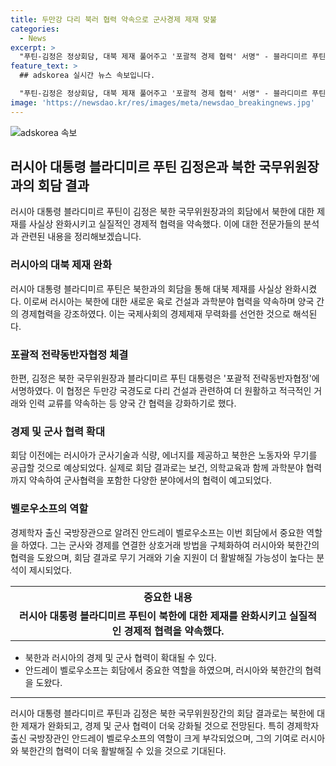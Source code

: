 ```yaml
---
title: 두만강 다리 북러 협력 약속으로 군사경제 제재 맞불
categories:
  - News
excerpt: >
  "푸틴-김정은 정상회담, 대북 제재 풀어주고 '포괄적 경제 협력' 서명" - 블라디미르 푸틴 러시아 대통령과 김정은 북한 국무위원장이 북러 정상회담에서 '포괄적전략동반자협정'에 서명했으며, 이로써 대북 제재를 풀어주고 경제협력의 기초를 마련했다. 이번 협정은 두만강 국경도로 다리 건설과 함께 과학분야 협력을 포함하여 두 나라 간의 경제 협력을 약속하고, 군사기술과 식량, 에너지 공급과 노동자 교류, 무기 공급 등을 포함한 상호 협력 가능성이 높아졌다.
feature_text: >
  ## adskorea 실시간 뉴스 속보입니다.

  "푸틴-김정은 정상회담, 대북 제재 풀어주고 '포괄적 경제 협력' 서명" - 블라디미르 푸틴 러시아 대통령과 김정은 북한 국무위원장이 북러 정상회담에서 '포괄적전략동반자협정'에 서명했으며, 이로써 대북 제재를 풀어주고 경제협력의 기초를 마련했다. 이번 협정은 두만강 국경도로 다리 건설과 함께 과학분야 협력을 포함하여 두 나라 간의 경제 협력을 약속하고, 군사기술과 식량, 에너지 공급과 노동자 교류, 무기 공급 등을 포함한 상호 협력 가능성이 높아졌다.
image: 'https://newsdao.kr/res/images/meta/newsdao_breakingnews.jpg'
---
```


<p><img src="https://newsdao.kr/res/images/meta/newsdao_breakingnews.jpg" alt="adskorea 속보" /></p>

<h2 data-ke-size="size26">러시아 대통령 블라디미르 푸틴 김정은과 북한 국무위원장과의 회담 결과</h2>

<p data-ke-size="size16">러시아 대통령 블라디미르 푸틴이 김정은 북한 국무위원장과의 회담에서 북한에 대한 제재를 사실상 완화시키고 실질적인 경제적 협력을 약속했다. 이에 대한 전문가들의 분석과 관련된 내용을 정리해보겠습니다.</p>

<h3>러시아의 대북 제재 완화</h3>

<p data-ke-size="size16">러시아 대통령 블라디미르 푸틴은 북한과의 회담을 통해 대북 제재를 사실상 완화시켰다. 이로써 러시아는 북한에 대한 새로운 육로 건설과 과학분야 협력을 약속하며 양국 간의 경제협력을 강조하였다. 이는 국제사회의 경제제재 무력화를 선언한 것으로 해석된다.</p>

<h3>포괄적 전략동반자협정 체결</h3>

<p data-ke-size="size16">한편, 김정은 북한 국무위원장과 블라디미르 푸틴 대통령은 '포괄적 전략동반자협정'에 서명하였다. 이 협정은 두만강 국경도로 다리 건설과 관련하여 더 원활하고 적극적인 거래와 인력 교류를 약속하는 등 양국 간 협력을 강화하기로 했다.</p>

<h3>경제 및 군사 협력 확대</h3>

<p data-ke-size="size16">회담 이전에는 러시아가 군사기술과 식량, 에너지를 제공하고 북한은 노동자와 무기를 공급할 것으로 예상되었다. 실제로 회담 결과로는 보건, 의학교육과 함께 과학분야 협력까지 약속하여 군사협력을 포함한 다양한 분야에서의 협력이 예고되었다.</p>

<h3>벨로우소프의 역할</h3>

<p data-ke-size="size16">경제학자 출신 국방장관으로 알려진 안드레이 벨로우소프는 이번 회담에서 중요한 역할을 하였다. 그는 군사와 경제를 연결한 상호거래 방법을 구체화하여 러시아와 북한간의 협력을 도왔으며, 회담 결과로 무기 거래와 기술 지원이 더 활발해질 가능성이 높다는 분석이 제시되었다.</p>

<table>
    <tr>
        <th style="text-align: center;">중요한 내용</th>
    </tr>
    <tr>
        <td style="text-align: center; height: 17px;"><b>러시아 대통령 블라디미르 푸틴이 북한에 대한 제재를 완화시키고 실질적인 경제적 협력을 약속했다.</b></td>
    </tr>
</table>

<ul>
    <li>북한과 러시아의 경제 및 군사 협력이 확대될 수 있다.</li>
    <li>안드레이 벨로우소프는 회담에서 중요한 역할을 하였으며, 러시아와 북한간의 협력을 도왔다.</li>
</ul>

<hr>

<p data-ke-size="size16">러시아 대통령 블라디미르 푸틴과 김정은 북한 국무위원장간의 회담 결과로는 북한에 대한 제재가 완화되고, 경제 및 군사 협력이 더욱 강화될 것으로 전망된다. 특히 경제학자 출신 국방장관인 안드레이 벨로우소프의 역할이 크게 부각되었으며, 그의 기여로 러시아와 북한간의 협력이 더욱 활발해질 수 있을 것으로 기대된다.</p>

